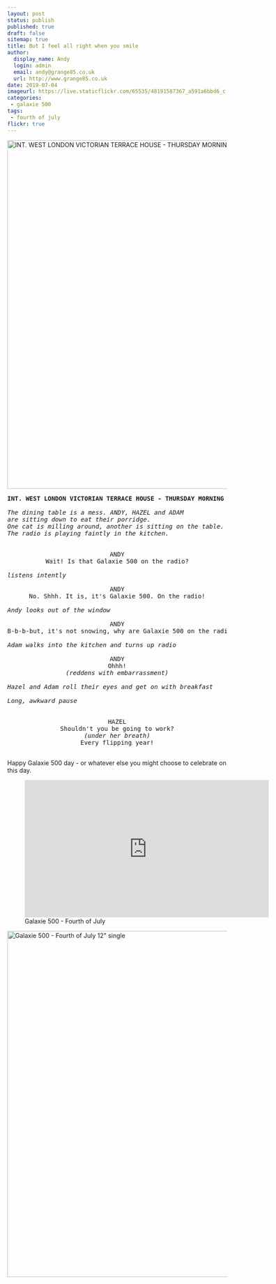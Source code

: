 ```yaml
---
layout: post
status: publish
published: true
draft: false
sitemap: true
title: But I feel all right when you smile
author:
  display_name: Andy
  login: admin
  email: andy@grange85.co.uk
  url: http://www.grange85.co.uk
date: 2019-07-04
imageurl: https://live.staticflickr.com/65535/48191587367_a591a6bbd6_c.jpg
categories:
 - galaxie 500
tags:
 - fourth of july
flickr: true
---
```

<a data-flickr-embed="true"  href="https://www.flickr.com/photos/grange85/48191587367/in/dateposted/" title="INT. WEST LONDON VICTORIAN TERRACE HOUSE - THURSDAY MORNING - BREAKFAST"><img src="https://live.staticflickr.com/65535/48191587367_a591a6bbd6_c.jpg" width="800" height="800" alt="INT. WEST LONDON VICTORIAN TERRACE HOUSE - THURSDAY MORNING - BREAKFAST"></a>
<pre>
<strong>INT. WEST LONDON VICTORIAN TERRACE HOUSE - THURSDAY MORNING - BREAKFAST</strong>

<em>The dining table is a mess. ANDY, HAZEL and ADAM 
are sitting down to eat their porridge.
One cat is milling around, another is sitting on the table. 
The radio is playing faintly in the kitchen.</em>

<center>
ANDY
Wait! Is that Galaxie 500 on the radio?
</center>
<em>listens intently</em>
<center>
ANDY
No. Shhh. It is, it's Galaxie 500. On the radio!
</center>
<em>Andy looks out of the window</em>
<center>
ANDY
B-b-b-but, it's not snowing, why are Galaxie 500 on the radio? 
</center>
<em>Adam walks into the kitchen and turns up radio</em>
<center>
ANDY
Ohhh!
<em>(reddens with embarrassment)</em>
</center>
<em>Hazel and Adam roll their eyes and get on with breakfast</em>

<em>Long, awkward pause</em>

<center>
HAZEL
Shouldn't you be going to work?
<em>(under her breath)</em>
Every flipping year!
</center> 
</pre>

Happy Galaxie 500 day - or whatever else you might choose to celebrate on this day.

<figure class="caption aligncenter"><iframe width="560" height="315" src="https://www.youtube.com/embed/J8QDLOpexnw" frameborder="0" allowfullscreen></iframe><figcaption class="caption-text">Galaxie 500 - Fourth of July</figcaption></figure>

<a data-flickr-embed="true"  href="https://www.flickr.com/photos/grange85/48191500291/in/dateposted/" title="Galaxie 500 - Fourth of July 12&quot; single"><img src="https://live.staticflickr.com/65535/48191500291_551a333af1_c.jpg" width="800" height="794" alt="Galaxie 500 - Fourth of July 12&quot; single"></a>
